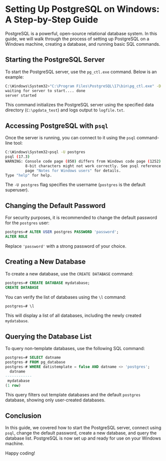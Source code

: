 # Setting Up PostgreSQL on Windows: A Step-by-Step Guide  

PostgreSQL is a powerful, open-source relational database system. In this guide, we will walk through the process of setting up PostgreSQL on a Windows machine, creating a database, and running basic SQL commands.  

## Starting the PostgreSQL Server  

To start the PostgreSQL server, use the `pg_ctl.exe` command. Below is an example:  

```bash  
C:\Windows\System32>"C:\Program Files\PostgreSQL\17\bin\pg_ctl.exe" -D "C:\pgdata_test" -l "C:\pgdata_test\logfile.txt" start  
waiting for server to start.... done  
server started  
```  

This command initializes the PostgreSQL server using the specified data directory (`C:\pgdata_test`) and logs output to `logfile.txt`.  

## Accessing PostgreSQL with `psql`  

Once the server is running, you can connect to it using the `psql` command-line tool:  

```bash  
C:\Windows\System32>psql -U postgres  
psql (17.3)  
WARNING: Console code page (850) differs from Windows code page (1252)  
         8-bit characters might not work correctly. See psql reference  
         page "Notes for Windows users" for details.  
Type "help" for help.  
```  

The `-U postgres` flag specifies the username (`postgres` is the default superuser).  

## Changing the Default Password  

For security purposes, it is recommended to change the default password for the `postgres` user:  

```sql  
postgres=# ALTER USER postgres PASSWORD 'password';  
ALTER ROLE  
```  

Replace `'password'` with a strong password of your choice.  

## Creating a New Database  

To create a new database, use the `CREATE DATABASE` command:  

```sql  
postgres=# CREATE DATABASE mydatabase;  
CREATE DATABASE  
```  

You can verify the list of databases using the `\l` command:  

```sql  
postgres=# \l  
```  

This will display a list of all databases, including the newly created `mydatabase`.  

## Querying the Database List  

To query non-template databases, use the following SQL command:  

```sql  
postgres=# SELECT datname  
postgres-# FROM pg_database  
postgres-# WHERE datistemplate = false AND datname <> 'postgres';  
  datname  
------------  
 mydatabase  
(1 row)  
```  

This query filters out template databases and the default `postgres` database, showing only user-created databases.  

## Conclusion  

In this guide, we covered how to start the PostgreSQL server, connect using `psql`, change the default password, create a new database, and query the database list. PostgreSQL is now set up and ready for use on your Windows machine.  

Happy coding!  